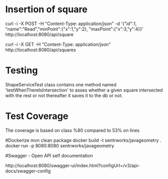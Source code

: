 # Insertion of square
curl -i -X POST -H "Content-Type: application/json" -d '{"id":1, "name":"Read","minPoint":{"x":1,"y":2}, "maxPoint":{"x":3,"y":4}}' http://localhost:8080/api/square


curl -i -X GET -H "Content-Type: application/json" http://localhost:8080/api/squares

# Testing 
ShapeServiceTest class contains one method named 'testWhenThereIsIntersection'
to asses whether a given square intersected with the rest or not thereafter it 
saves it to the db or not.

# Test Coverage
The coverage is based on class %80 compared to 53% on lines  

#Dockerize
mvn clean package
docker build -t sentrworks/javageometry .
docker run -p 8080:8080 sentrworks/javageometry

#Swagger - Open API self documentation

http://localhost:8080/swagger-ui/index.html?configUrl=/v3/api-docs/swagger-config
